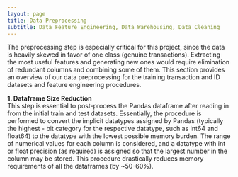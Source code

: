 ```yaml
---
layout: page
title: Data Preprocessing
subtitle: Data Feature Engineering, Data Warehousing, Data Cleaning
---
```


The preprocessing step is especially critical for this project, since the data is heavily skewed in favor of one class (genuine transactions). Extracting the most useful features and generating new ones would require elimination of redundant columns and combining some of them. This section provides an overview of our data preprocessing for the training transaction and ID datasets and feature engineering procedures.  

**1. Dataframe Size Reduction**  \
This step is essential to post-process the Pandas dataframe after reading in from the initial train and test datasets. Essentially, the procedure is performed to convert the implicit datatypes assigned by Pandas (typically the highest - bit category for the respective datatype, such as int64 and float64) to the datatype with the lowest possible memory burden. The range of numerical values for each column is considered, and a datatype with int or float precision (as required) is assigned so that the largest number in the column may be stored. This procedure drastically reduces memory requirements of all the dataframes (by ~50-60%).

